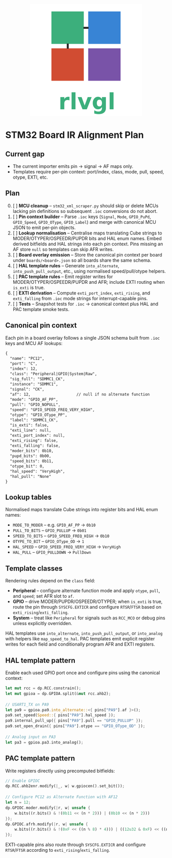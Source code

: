 <!--
Plan for aligning CubeMX `.ioc` board overlays with canonical IR and Rust init templates.
-->
<p align="center">
  <img src="../rlvgl-logo.png" alt="rlvgl" />
</p>

# STM32 Board IR Alignment Plan

## Current gap
- The current importer emits pin → signal → AF maps only.
- Templates require per-pin context: port/index, class, mode, pull, speed, otype, EXTI, etc.

## Plan
0. [ ] **MCU cleanup** – `stm32_xml_scraper.py` should skip or delete MCUs lacking pin definitions so subsequent `.ioc` conversions do not abort.
1. [ ] **Pin context builder** – Parse `.ioc` keys (`Signal`, `Mode`, `GPIO_PuPd`, `GPIO_Speed`, `GPIO_OType`, `GPIO_Label`) and merge with canonical MCU JSON to emit per-pin objects.
2. [ ] **Lookup normalisation** – Centralise maps translating Cube strings to MODER/OTYPER/OSPEEDR/PUPDR bits and HAL enum names. Embed derived bitfields and HAL strings into each pin context. Pins missing an AF store `null` so templates can skip AFR writes.
3. [ ] **Board overlay emission** – Store the canonical pin context per board under `boards/<board>.json` so all boards share the same schema.
4. [ ] **HAL template rules** – Generate `into_alternate`, `into_push_pull_output`, etc., using normalised speed/pull/otype helpers.
5. [ ] **PAC template rules** – Emit register writes for MODER/OTYPER/OSPEEDR/PUPDR and AFR; include EXTI routing when `is_exti` is true.
6. [ ] **EXTI derivation** – Compute `exti_port_index`, `exti_rising`, and `exti_falling` from `.ioc` mode strings for interrupt-capable pins.
7. [ ] **Tests** – Snapshot tests for `.ioc` → canonical context plus HAL and PAC template smoke tests.

## Canonical pin context
Each pin in a board overlay follows a single JSON schema built from `.ioc` keys and MCU AF lookups:

```
{
  "name": "PC12",
  "port": "C",
  "index": 12,
  "class": "Peripheral|GPIO|System|Raw",
  "sig_full": "SDMMC1_CK",
  "instance": "SDMMC1",
  "signal": "CK",
  "af": 12,                    // null if no alternate function
  "mode": "GPIO_AF_PP",
  "pull": "GPIO_NOPULL",
  "speed": "GPIO_SPEED_FREQ_VERY_HIGH",
  "otype": "GPIO_OType_PP",
  "label": "SDMMC1_CK",
  "is_exti": false,
  "exti_line": null,
  "exti_port_index": null,
  "exti_rising": false,
  "exti_falling": false,
  "moder_bits": 0b10,
  "pupd_bits": 0b00,
  "speed_bits": 0b11,
  "otype_bit": 0,
  "hal_speed": "VeryHigh",
  "hal_pull": "None"
}
```

## Lookup tables
Normalised maps translate Cube strings into register bits and HAL enum names:

- `MODE_TO_MODER` – e.g. `GPIO_AF_PP` → `0b10`
- `PULL_TO_BITS` – `GPIO_PULLUP` → `0b01`
- `SPEED_TO_BITS` – `GPIO_SPEED_FREQ_HIGH` → `0b10`
- `OTYPE_TO_BIT` – `GPIO_OType_OD` → `1`
- `HAL_SPEED` – `GPIO_SPEED_FREQ_VERY_HIGH` → `VeryHigh`
- `HAL_PULL` – `GPIO_PULLDOWN` → `PullDown`

## Template classes
Rendering rules depend on the `class` field:

- **Peripheral** – configure alternate function mode and apply `otype`, `pull`, and `speed`; set AFR slot to `af`.
- **GPIO** – drive MODER/PUPDR/OSPEEDR/OTYPER; when `is_exti` is true, route the pin through `SYSCFG.EXTICR` and configure `RTSR`/`FTSR` based on `exti_rising`/`exti_falling`.
- **System** – treat like `Peripheral` for signals such as `RCC_MCO` or debug pins unless explicitly overridden.

HAL templates use `into_alternate`, `into_push_pull_output`, or `into_analog` with helpers like `map_speed_to_hal`. PAC templates emit explicit register writes for each field and conditionally program AFR and EXTI registers.

## HAL template pattern
Enable each used GPIO port once and configure pins using the canonical context:

```rust
let mut rcc = dp.RCC.constrain();
let mut gpioa = dp.GPIOA.split(&mut rcc.ahb2);

// USART1_TX on PA9
let pa9 = gpioa.pa9.into_alternate::<{ pins["PA9"].af }>();
pa9.set_speed(Speed::{ pins["PA9"].hal_speed });
pa9.internal_pull_up({ pins["PA9"].pull == "GPIO_PULLUP" });
pa9.set_open_drain({ pins["PA9"].otype == "GPIO_OType_OD" });

// Analog input on PA3
let pa3 = gpioa.pa3.into_analog();
```

## PAC template pattern
Write registers directly using precomputed bitfields:

```rust
// Enable GPIOC
dp.RCC.ahb2enr.modify(|_, w| w.gpiocen().set_bit());

// Configure PC12 as Alternate Function with AF12
let n = 12;
dp.GPIOC.moder.modify(|r, w| unsafe {
    w.bits((r.bits() & !(0b11 << (n * 2))) | (0b10 << (n * 2)))
});
dp.GPIOC.afrh.modify(|r, w| unsafe {
    w.bits((r.bits() & !(0xF << ((n % 8) * 4))) | ((12u32 & 0xF) << ((n % 8) * 4)))
});
```

EXTI-capable pins also route through `SYSCFG.EXTICR` and configure `RTSR`/`FTSR` according to `exti_rising`/`exti_falling`.
